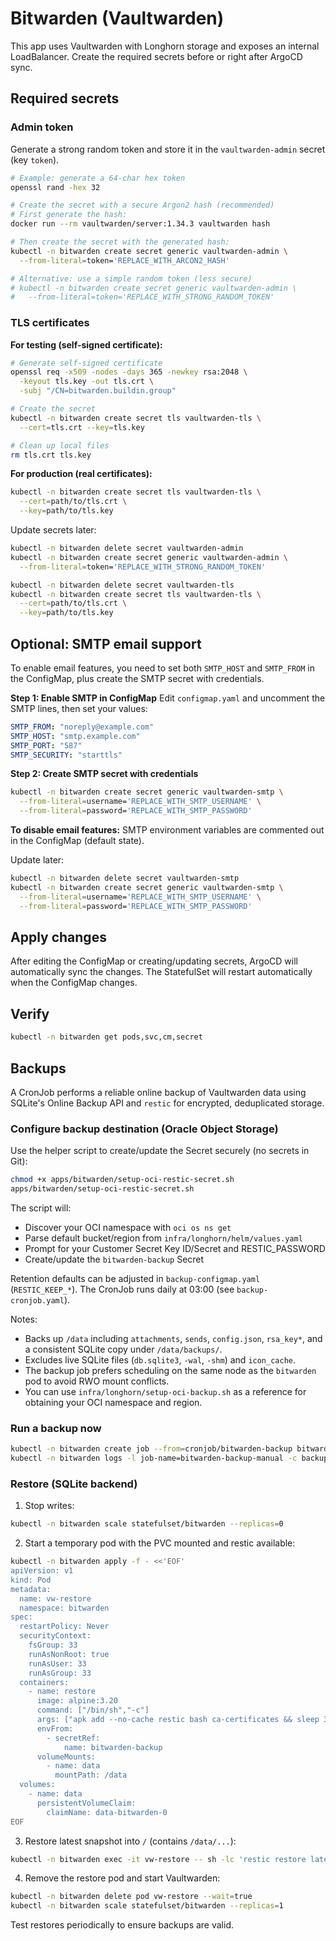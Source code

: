 # Bitwarden (Vaultwarden)

This app uses Vaultwarden with Longhorn storage and exposes an internal LoadBalancer. Create the required secrets before or right after ArgoCD sync.

## Required secrets

### Admin token

Generate a strong random token and store it in the `vaultwarden-admin` secret (key `token`).

```bash
# Example: generate a 64-char hex token
openssl rand -hex 32

# Create the secret with a secure Argon2 hash (recommended)
# First generate the hash:
docker run --rm vaultwarden/server:1.34.3 vaultwarden hash

# Then create the secret with the generated hash:
kubectl -n bitwarden create secret generic vaultwarden-admin \
  --from-literal=token='REPLACE_WITH_ARCON2_HASH'

# Alternative: use a simple random token (less secure)
# kubectl -n bitwarden create secret generic vaultwarden-admin \
#   --from-literal=token='REPLACE_WITH_STRONG_RANDOM_TOKEN'
```

### TLS certificates

**For testing (self-signed certificate):**
```bash
# Generate self-signed certificate
openssl req -x509 -nodes -days 365 -newkey rsa:2048 \
  -keyout tls.key -out tls.crt \
  -subj "/CN=bitwarden.buildin.group"

# Create the secret
kubectl -n bitwarden create secret tls vaultwarden-tls \
  --cert=tls.crt --key=tls.key

# Clean up local files
rm tls.crt tls.key
```

**For production (real certificates):**
```bash
kubectl -n bitwarden create secret tls vaultwarden-tls \
  --cert=path/to/tls.crt \
  --key=path/to/tls.key
```

Update secrets later:
```bash
kubectl -n bitwarden delete secret vaultwarden-admin
kubectl -n bitwarden create secret generic vaultwarden-admin \
  --from-literal=token='REPLACE_WITH_STRONG_RANDOM_TOKEN'

kubectl -n bitwarden delete secret vaultwarden-tls
kubectl -n bitwarden create secret tls vaultwarden-tls \
  --cert=path/to/tls.crt \
  --key=path/to/tls.key
```

## Optional: SMTP email support

To enable email features, you need to set both `SMTP_HOST` and `SMTP_FROM` in the ConfigMap, plus create the SMTP secret with credentials.

**Step 1: Enable SMTP in ConfigMap**
Edit `configmap.yaml` and uncomment the SMTP lines, then set your values:
```yaml
SMTP_FROM: "noreply@example.com"
SMTP_HOST: "smtp.example.com"
SMTP_PORT: "587"
SMTP_SECURITY: "starttls"
```

**Step 2: Create SMTP secret with credentials**
```bash
kubectl -n bitwarden create secret generic vaultwarden-smtp \
  --from-literal=username='REPLACE_WITH_SMTP_USERNAME' \
  --from-literal=password='REPLACE_WITH_SMTP_PASSWORD'
```

**To disable email features:** SMTP environment variables are commented out in the ConfigMap (default state).

Update later:
```bash
kubectl -n bitwarden delete secret vaultwarden-smtp
kubectl -n bitwarden create secret generic vaultwarden-smtp \
  --from-literal=username='REPLACE_WITH_SMTP_USERNAME' \
  --from-literal=password='REPLACE_WITH_SMTP_PASSWORD'
```

## Apply changes

After editing the ConfigMap or creating/updating secrets, ArgoCD will automatically sync the changes. The StatefulSet will restart automatically when the ConfigMap changes.

## Verify
```bash
kubectl -n bitwarden get pods,svc,cm,secret
```

## Backups

A CronJob performs a reliable online backup of Vaultwarden data using SQLite's Online Backup API and `restic` for encrypted, deduplicated storage.

### Configure backup destination (Oracle Object Storage)

Use the helper script to create/update the Secret securely (no secrets in Git):

```bash
chmod +x apps/bitwarden/setup-oci-restic-secret.sh
apps/bitwarden/setup-oci-restic-secret.sh
```

The script will:
- Discover your OCI namespace with `oci os ns get`
- Parse default bucket/region from `infra/longhorn/helm/values.yaml`
- Prompt for your Customer Secret Key ID/Secret and RESTIC_PASSWORD
- Create/update the `bitwarden-backup` Secret

Retention defaults can be adjusted in `backup-configmap.yaml` (`RESTIC_KEEP_*`). The CronJob runs daily at 03:00 (see `backup-cronjob.yaml`).

Notes:
- Backs up `/data` including `attachments`, `sends`, `config.json`, `rsa_key*`, and a consistent SQLite copy under `/data/backups/`.
- Excludes live SQLite files (`db.sqlite3`, `-wal`, `-shm`) and `icon_cache`.
- The backup job prefers scheduling on the same node as the `bitwarden` pod to avoid RWO mount conflicts.
- You can use `infra/longhorn/setup-oci-backup.sh` as a reference for obtaining your OCI namespace and region.

### Run a backup now

```bash
kubectl -n bitwarden create job --from=cronjob/bitwarden-backup bitwarden-backup-manual
kubectl -n bitwarden logs -l job-name=bitwarden-backup-manual -c backup --tail=-1 | cat
```

### Restore (SQLite backend)

1) Stop writes:
```bash
kubectl -n bitwarden scale statefulset/bitwarden --replicas=0
```

2) Start a temporary pod with the PVC mounted and restic available:
```bash
kubectl -n bitwarden apply -f - <<'EOF'
apiVersion: v1
kind: Pod
metadata:
  name: vw-restore
  namespace: bitwarden
spec:
  restartPolicy: Never
  securityContext:
    fsGroup: 33
    runAsNonRoot: true
    runAsUser: 33
    runAsGroup: 33
  containers:
    - name: restore
      image: alpine:3.20
      command: ["/bin/sh","-c"]
      args: ["apk add --no-cache restic bash ca-certificates && sleep 3600"]
      envFrom:
        - secretRef:
            name: bitwarden-backup
      volumeMounts:
        - name: data
          mountPath: /data
  volumes:
    - name: data
      persistentVolumeClaim:
        claimName: data-bitwarden-0
EOF
```

3) Restore latest snapshot into `/` (contains `/data/...`):
```bash
kubectl -n bitwarden exec -it vw-restore -- sh -lc 'restic restore latest --target /'
```

4) Remove the restore pod and start Vaultwarden:
```bash
kubectl -n bitwarden delete pod vw-restore --wait=true
kubectl -n bitwarden scale statefulset/bitwarden --replicas=1
```

Test restores periodically to ensure backups are valid.
